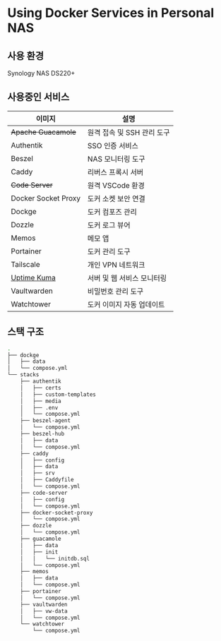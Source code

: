 # Using Docker Services in Personal NAS

## 사용 환경
Synology NAS DS220+

## 사용중인 서비스
| <center>이미지</center>                        | <center>설명</center>      |
| ---------------------------------------------- | -------------------------- |
| ~~Apache Guacamole~~                           | 원격 접속 및 SSH 관리 도구 |
| Authentik                                      | SSO 인증 서비스            |
| Beszel                                         | NAS 모니터링 도구          |
| Caddy                                          | 리버스 프록시 서버         |
| ~~Code Server~~                                | 원격 VSCode 환경           |
| Docker Socket Proxy                            | 도커 소켓 보안 연결        |
| Dockge                                         | 도커 컴포즈 관리           |
| Dozzle                                         | 도커 로그 뷰어             |
| Memos                                          | 메모 앱                    |
| Portainer                                      | 도커 관리 도구             |
| Tailscale                                      | 개인 VPN 네트워크          |
| [Uptime Kuma](/services/uptime-kuma/README.md) | 서버 및 웹 서비스 모니터링 |
| Vaultwarden                                    | 비밀번호 관리 도구         |
| Watchtower                                     | 도커 이미지 자동 업데이트  |

## 스택 구조

```bash
.
├── dockge
│   ├── data
│   └── compose.yml
└── stacks
    ├── authentik
    │   ├── certs
    │   ├── custom-templates
    │   ├── media
    │   ├── .env
    │   └── compose.yml
    ├── beszel-agent
    │   └── compose.yml
    ├── beszel-hub
    │   ├── data
    │   └── compose.yml
    ├── caddy
    │   ├── config
    │   ├── data
    │   ├── srv
    │   ├── Caddyfile
    │   └── compose.yml
    ├── code-server
    │   ├── config
    │   └── compose.yml
    ├── docker-socket-proxy
    │   └── compose.yml
    ├── dozzle
    │   └── compose.yml
    ├── guacamole
    │   ├── data
    │   ├── init
    │   │   └── initdb.sql
    │   └── compose.yml
    ├── memos
    │   ├── data
    │   └── compose.yml
    ├── portainer
    │   └── compose.yml
    ├── vaultwarden
    │   ├── vw-data
    │   └── compose.yml
    └── watchtower
        └── compose.yml
```
